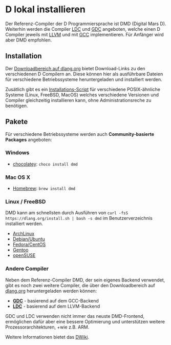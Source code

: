 # D lokal installieren

Der Referenz-Compiler der D Programmiersprache ist DMD (Digital Mars D).
Weiterhin werden die Compiler [LDC](https://github.com/ldc-developers/ldc)
und [GDC](https://gdcproject.org) angeboten, welche einen D Compiler jeweils
mit [LLVM](http://llvm.org) und mit [GCC](https://gcc.gnu.org/) implementieren.
Für Anfänger wird aber DMD empfohlen.

## Installation

Der [Downloadbereich auf dlang.org](https://dlang.org/download.html) bietet
Download-Links zu den verschiedenen D Compilern an. Diese können hier als ausführbare
Dateien für verschiedene Betriebssysteme heruntergeladen und installiert werden.

Zusätlich gibt es ein [Installations-Script](https://dlang.org/install.html) für
verschiedene POSIX-ähnliche Systeme (Linux, FreeBSD, MacOS) welches verschiedene
Versionen und Compiler gleichzeitig installieren kann, ohne Administrationsreche
zu benötigen.

## Pakete

Für verschiedene Betriebssysteme werden auch **Community-basierte Packages** angeboten:

### Windows

* [chocolatey](https://chocolatey.org/packages/dmd): `choco install dmd`

### Mac OS X

* [Homebrew](https://formulae.brew.sh/formula/dmd): `brew install dmd`

### Linux / FreeBSD

DMD kann am schnellsten durch Ausführen von
`curl -fsS https://dlang.org/install.sh | bash -s dmd`
im Benutzerverzeichnis installiert werden.

* [ArchLinux](https://wiki.archlinux.org/index.php/D_(programming_language))
* [Debian/Ubuntu](http://d-apt.sourceforge.net)
* [Fedora/CentOS](https://dlang.org/download.html#dmd)
* [Gentoo](https://wiki.gentoo.org/wiki/Dlang)
* [openSUSE](https://dlang.org/download.html#dmd)

### Andere Compiler

Neben dem Referenz-Compiler DMD, der sein eigenes Backend verwendet, gibt es noch
zwei weitere Compiler, die über den Downloadbereich auf [dlang.org](https://dlang.org/download.html)
heruntergeladen werden können:

* [**GDC**](http://gdcproject.org/downloads) - basierend auf dem GCC-Backend
* [**LDC**](https://github.com/ldc-developers/ldc#installation) - basierend auf dem LLVM-Backend

GDC und LDC verwenden nicht immer das neuste DMD-Frontend, ermöglichen dafür
aber eine bessere Optimierung und unterstützen weitere Prozessorarchitekturen,
+wie z.B. ARM.

Weitere Informationen bietet das [DWiki](https://wiki.dlang.org/Compilers).
